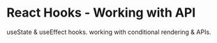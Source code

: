 # React Hooks - Working with API

useState & useEffect hooks.
working with conditional rendering & APIs.
